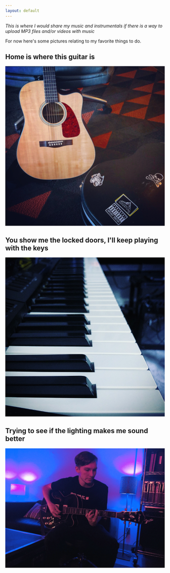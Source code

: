 ```yaml
---
layout: default
---
```


*This is where I would share my music and instrumentals if there is a way to upload MP3 files and/or videos with music*

For now here's some pictures relating to my favorite things to do.

## Home is where this guitar is
![Home](/assets/images/Home.JPG)

## You show me the locked doors, I'll keep playing with the keys
![Keys](/assets/images/Keys.jpg)

## Trying to see if the lighting makes me sound better
![Guitar](/assets/images/Jammin'.JPG)
